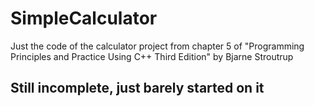 # SimpleCalculator
Just the code of the calculator project from chapter 5 of "Programming Principles and Practice Using C++ Third Edition" by Bjarne Stroutrup

## Still incomplete, just barely started on it
